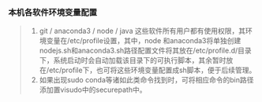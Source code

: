 ### 本机各软件环境变量配置
> 1. git / anaconda3 / node / java 这些软件所有用户都有使用权限，其环境变量在/etc/profile设置，其中，node 和anaconda3将单独创建nodejs.sh和anaconda3.sh路径配置文件将其放在/etc/profile.d/目录下，系统启动时会自动加载该目录下的可执行脚本，其余暂时放在/etc/profile下，也可将这些环境变量配置成sh脚本，便于后续管理。
> 3. 如果出现sudo conda等诸如此类命令找到时，可将相应命令的bin路径添加置visudo中的securepath中。
